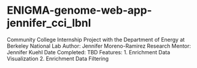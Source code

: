 # ENIGMA-genome-web-app-jennifer_cci_lbnl
Community College Internship Project with the Department of Energy at Berkeley National Lab
  Author: Jennifer Moreno-Ramirez
  Research Mentor: Jennifer Kuehl
  Date Completed: TBD
  Features:
    1. Enrichment Data Visualization
    2. Enrichment Data Filtering
